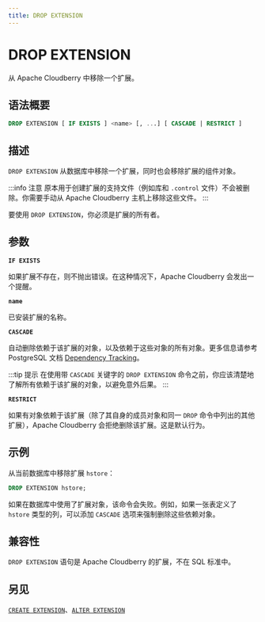 ```yaml
---
title: DROP EXTENSION
---
```


# DROP EXTENSION

从 Apache Cloudberry 中移除一个扩展。

## 语法概要

```sql
DROP EXTENSION [ IF EXISTS ] <name> [, ...] [ CASCADE | RESTRICT ]
```

## 描述

`DROP EXTENSION` 从数据库中移除一个扩展，同时也会移除扩展的组件对象。

:::info 注意
原本用于创建扩展的支持文件（例如库和 `.control` 文件）不会被删除。你需要手动从 Apache Cloudberry 主机上移除这些文件。
:::

要使用 `DROP EXTENSION`，你必须是扩展的所有者。 

## 参数

**`IF EXISTS`**

如果扩展不存在，则不抛出错误。在这种情况下，Apache Cloudberry 会发出一个提醒。

**`name`**

已安装扩展的名称。

**`CASCADE`**

自动删除依赖于该扩展的对象，以及依赖于这些对象的所有对象。更多信息请参考 PostgreSQL 文档 [Dependency Tracking](https://www.postgresql.org/docs/14/ddl-depend.html)。

:::tip 提示
在使用带 `CASCADE` 关键字的 `DROP EXTENSION` 命令之前，你应该清楚地了解所有依赖于该扩展的对象，以避免意外后果。
:::

**`RESTRICT`**

如果有对象依赖于该扩展（除了其自身的成员对象和同一 `DROP` 命令中列出的其他扩展），Apache Cloudberry 会拒绝删除该扩展。这是默认行为。

## 示例

从当前数据库中移除扩展 `hstore`：

```sql
DROP EXTENSION hstore;
```

如果在数据库中使用了扩展对象，该命令会失败。例如，如果一张表定义了 `hstore` 类型的列，可以添加 `CASCADE` 选项来强制删除这些依赖对象。

## 兼容性

`DROP EXTENSION` 语句是 Apache Cloudberry 的扩展，不在 SQL 标准中。

## 另见

[`CREATE EXTENSION`](https://github.com/cloudberrydb/cloudberrydb-site/blob/cbdb-doc-validation/docs/sql-stmts/create-extension.md)、[`ALTER EXTENSION`](https://github.com/cloudberrydb/cloudberrydb-site/blob/cbdb-doc-validation/docs/sql-stmts/alter-extension.md)
